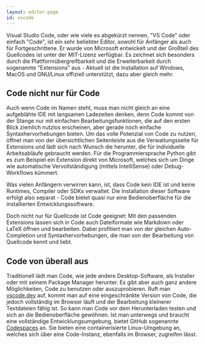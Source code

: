 ```yaml
---
layout: editor-page
id: vscode
---
```


Visual Studio Code, oder wie viele es abgekürzt nennen, "VS Code" oder einfach 
"Code", ist ein sehr beliebter Editor, sowohl für Anfänger als auch für 
Fortgeschrittene. Er wurde von Microsoft entwickelt und der Großteil des 
Quellcodes ist unter der MIT-Lizenz verfügbar. Es zeichnet sich besonders durch 
die Plattformübergreifbarkeit und die Erweiterbarkeit durch sogenannte 
"Extensions" aus - Aktuell ist die Installation auf Windows, MacOS und GNU/Linux 
offiziell unterstützt, dazu aber gleich mehr.

## Code nicht nur für Code

Auch wenn Code im Namen steht, muss man nicht gleich an eine aufgeblähte IDE mit 
langsamen Ladezeiten denken, denn Code kommt von der Stange nur mit einfachen 
Bearbeitungsfunktionen, die auf den ersten Blick ziemlich nutzlos erscheinen, 
aber gerade noch einfache Syntaxhervorhebungen bieten. Um das volle Potenzial 
von Code zu nutzen, öffnet man von der übersichtlichen Seitenleiste aus die 
Verwaltungsseite für Extensions und lädt sich nach Wunsch die herunter, die für 
individuelle Arbeitsabläufe gebraucht werden. Für die Programmiersprache Python 
gibt es zum Beispiel ein Extension direkt von Microsoft, welches sich um Dinge 
wie automatische Vervollständigung (mittels IntelliSense) oder Debug-Workflows 
kümmert.

Was vielen Anfängern verwirren kann, ist, dass Code kein IDE ist und keine 
Runtimes, Compiler oder SDKs verwaltet. Die Installation dieser Software erfolgt 
also separat - Code bietet quasi nur eine Bedienoberfläche für die installierten 
Entwicklungssoftware.

Doch nicht nur für Quellcode ist Code geeignet: Mit den passenden Extensions 
lassen sich in Code auch Dateiformate wie Markdown oder LaTeX öffnen und 
bearbeiten. Dabei profitiert man von der gleichen Auto-Completion und 
Syntaxhervorhebungen, die man von der Bearbeitung von Quellcode kennt und liebt.

## Code von überall aus

Traditionell lädt man Code, wie jede andere Desktop-Software, als Installer oder 
mit seinem Package Manager herunter. Es gibt aber auch ganz andere 
Möglichkeiten, Code zu benutzen oder auszuprobieren. Ruft man 
[vscode.dev](https://vscode.dev) auf, kommt man auf eine eingeschränkte Version 
von Code, die jedoch vollständig im Browser läuft und der Bearbeitung kleinerer 
Textdateien fähig ist. So kann man Code vor dem Herunterladen testen und sich an 
die Bedienoberfläche gewöhnen. Ist man unterwegs und braucht eine vollständige 
Entwicklungsumgebung, bietet GitHub sogenannte 
[Codespaces](https://github.com/features/codespaces) an. Sie bieten eine 
containerisierte Linux-Umgebung an, welches sich über eine Code-Instanz, 
ebenfalls im Browser, zugreifen lässt.

